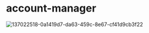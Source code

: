 # account-manager
![137022518-0a1419d7-da63-459c-8e67-cf41d9cb3f22](https://user-images.githubusercontent.com/48678908/138182529-53203092-76c0-4898-8cb2-221dc251075d.png)
